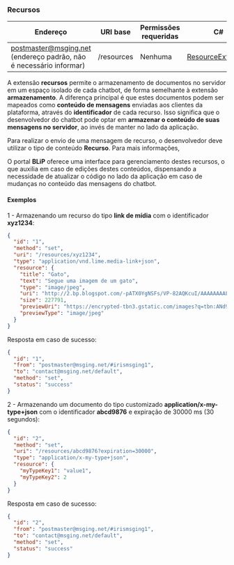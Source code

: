 ### Recursos
| Endereço              | URI base     | Permissões requeridas       | C#              |
|-----------------------|--------------|-----------------------------|------------------
| postmaster@msging.net (endereço padrão, não é necessário informar) | /resources | Nenhuma | [ResourceExtension](https://github.com/takenet/messaginghub-client-csharp/blob/master/src/Takenet.MessagingHub.Client/Extensions/Resource/ResourceExtension.cs) |

A extensão **recursos** permite o armazenamento de documentos no servidor em um espaço isolado de cada chatbot, de forma semelhante à extensão **armazenamento**. A diferença principal é que estes documentos podem ser mapeados como **conteúdo de mensagens** enviadas aos clientes da plataforma, através do **identificador** de cada recurso. Isso significa que o desenvolvedor do chatbot pode optar em **armazenar o conteúdo de suas mensagens no servidor**, ao invés de manter no lado da aplicação. 

Para realizar o envio de uma mensagem de recurso, o desenvolvedor deve utilizar o tipo de conteúdo **Recurso**. Para mais informações, 

O portal **BLiP** oferece uma interface para gerenciamento destes recursos, o que auxilia em caso de edições destes conteúdos, dispensando a necessidade de atualizar o código no lado da aplicação em caso de mudanças no conteúdo das mensagens do chatbot.

#### Exemplos
1 - Armazenando um recurso do tipo **link de mídia** com o identificador **xyz1234**:
```json
{  
  "id": "1",
  "method": "set",
  "uri": "/resources/xyz1234",
  "type": "application/vnd.lime.media-link+json",
  "resource": {
    "title": "Gato",
    "text": "Segue uma imagem de um gato",
    "type": "image/jpeg",
    "uri": "http://2.bp.blogspot.com/-pATX0YgNSFs/VP-82AQKcuI/AAAAAAAALSU/Vet9e7Qsjjw/s1600/Cat-hd-wallpapers.jpg",
    "size": 227791,
    "previewUri": "https://encrypted-tbn3.gstatic.com/images?q=tbn:ANd9GcS8qkelB28RstsNxLi7gbrwCLsBVmobPjb5IrwKJSuqSnGX4IzX",
    "previewType": "image/jpeg"
  }
}
```
Resposta em caso de sucesso:
```json
{
  "id": "1",
  "from": "postmaster@msging.net/#irismsging1",
  "to": "contact@msging.net/default",
  "method": "set",
  "status": "success"
}
```

2 - Armazenando um documento do tipo customizado **application/x-my-type+json** com o identificador **abcd9876** e expiração de 30000 ms (30 segundos):
```json
{  
  "id": "2",
  "method": "set",
  "uri": "/resources/abcd9876?expiration=30000",
  "type": "application/x-my-type+json",
  "resource": {  
    "myTypeKey1": "value1",
    "myTypeKey2": 2
  }
}
```
Resposta em caso de sucesso:
```json
{
  "id": "2",
  "from": "postmaster@msging.net/#irismsging1",
  "to": "contact@msging.net/default",
  "method": "set",
  "status": "success"
}
```
